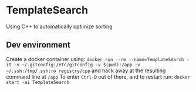 # TemplateSearch
Using C++ to automatically optimize sorting

## Dev environment
Create a docker container using:
`docker run --rm --name=TemplateSearch -it -v ~/.gitconfig:/etc/gitconfig -v $(pwd):/app -v ~/.ssh:/tmp/.ssh:ro registry/cpp`
and hack away at the resulting command line at `/app`
To enter `Ctrl-D` out of there, and to restart run:
`docker start -ai TemplateSearch`
